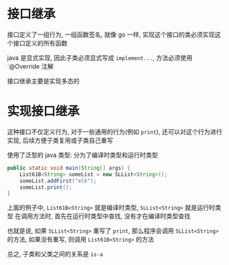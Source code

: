 # 接口继承
接口定义了一组行为, 一组函数签名, 就像 go 一样, 实现这个接口的类必须实现这个接口定义的所有函数

java 是显式实现, 因此子类必须显式写成 `implement...`, 方法必须使用 `@Override 注解

接口继承主要是实现多态的

# 实现接口继承
这种接口不仅定义行为, 对于一些通用的行为(例如 `print`), 还可以对这个行为进行实现, 后续方便子类复用或子类自己重写

使用了泛型的 java 类型:
分为了编译时类型和运行时类型
```java
public static void main(String[] args) {
    List61B<String> someList = new SLList<String>();
    someList.addFirst("elk");
    someList.print();
}
```
上面的例子中, `List61B<String>` 就是编译时类型, `SLList<String>` 就是运行时类型
在调用方法时, 首先在运行时类型中查找, 没有才在编译时类型查找

也就是说, 如果 `SLList<String>` 重写了 `print`, 那么程序会调用 `SLList<String>` 的方法, 如果没有重写, 则调用 `List61B<String>` 的方法

总之, 子类和父类之间的关系是 `is-a`
